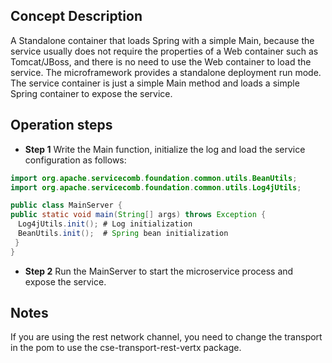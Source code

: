 ## Concept Description

A Standalone container that loads Spring with a simple Main, because the service usually does not require the properties of a Web container such as Tomcat/JBoss, and there is no need to use the Web container to load the service. The microframework provides a standalone deployment run mode. The service container is just a simple Main method and loads a simple Spring container to expose the service.

## Operation steps

* **Step 1** Write the Main function, initialize the log and load the service configuration as follows:

```java
import org.apache.servicecomb.foundation.common.utils.BeanUtils;
import org.apache.servicecomb.foundation.common.utils.Log4jUtils;

public class MainServer {
public static void main(String[] args) throws Exception {
　Log4jUtils.init(); # Log initialization
　BeanUtils.init();  # Spring bean initialization
 }
}
```

* **Step 2** Run the MainServer to start the microservice process and expose the service.

## Notes

If you are using the rest network channel, you need to change the transport in the pom to use the cse-transport-rest-vertx package.
